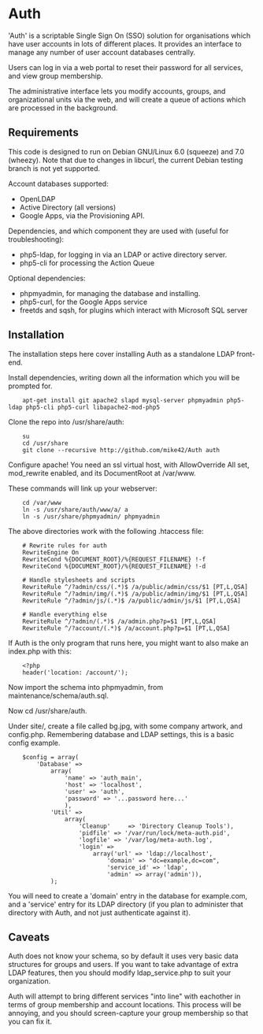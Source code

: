Auth
====
'Auth' is a scriptable Single Sign On (SSO) solution for organisations which have user accounts in lots of different places. It provides an interface to manage any number of user account databases centrally.

Users can log in via a web portal to reset their password for all services, and view group membership.

The administrative interface lets you modify accounts, groups, and organizational units via the web, and will create a queue of actions which are processed in the background.

Requirements
------------
This code is designed to run on Debian GNU/Linux 6.0 (squeeze) and 7.0 (wheezy). Note that due to changes in libcurl, the current Debian testing branch is not yet supported.

Account databases supported:

- OpenLDAP
- Active Directory (all versions)
- Google Apps, via the Provisioning API.

Dependencies, and which component they are used with (useful for troubleshooting):
- php5-ldap, for logging in via an LDAP or active directory server.
- php5-cli for processing the Action Queue

Optional dependencies:
- phpmyadmin, for managing the database and installing.
- php5-curl, for the Google Apps service
- freetds and sqsh, for plugins which interact with Microsoft SQL server

Installation
------------
The installation steps here cover installing Auth as a standalone LDAP front-end.

Install dependencies, writing down all the information which you will be prompted for.

        apt-get install git apache2 slapd mysql-server phpmyadmin php5-ldap php5-cli php5-curl libapache2-mod-php5

Clone the repo into /usr/share/auth:

        su
        cd /usr/share
        git clone --recursive http://github.com/mike42/Auth auth

Configure apache! You need an ssl virtual host, with AllowOverride All set, mod_rewrite enabled, and its DocumentRoot at /var/www.

These commands will link up your webserver:

        cd /var/www
        ln -s /usr/share/auth/www/a/ a
        ln -s /usr/share/phpmyadmin/ phpmyadmin

The above directories work with the following .htaccess file:

        # Rewrite rules for auth
        RewriteEngine On
        RewriteCond %{DOCUMENT_ROOT}/%{REQUEST_FILENAME} !-f
        RewriteCond %{DOCUMENT_ROOT}/%{REQUEST_FILENAME} !-d

        # Handle stylesheets and scripts
        RewriteRule ^/?admin/css/(.*)$ /a/public/admin/css/$1 [PT,L,QSA]
        RewriteRule ^/?admin/img/(.*)$ /a/public/admin/img/$1 [PT,L,QSA]
        RewriteRule ^/?admin/js/(.*)$ /a/public/admin/js/$1 [PT,L,QSA]

        # Handle everything else
        RewriteRule ^/?admin/(.*)$ /a/admin.php?p=$1 [PT,L,QSA]
        RewriteRule ^/?account/(.*)$ /a/account.php?p=$1 [PT,L,QSA]

If Auth is the only program that runs here, you might want to also make an index.php with this:

        <?php
        header('location: /account/');

Now import the schema into phpmyadmin, from maintenance/schema/auth.sql.

Now cd /usr/share/auth.

Under site/, create a file called bg.jpg, with some company artwork, and config.php. Remembering database and LDAP settings, this is a basic config example.

        $config = array(
            'Database' =>
                array(
                    'name' => 'auth_main',
                    'host' => 'localhost',
                    'user' => 'auth',
                    'password' => '...password here...'
                    ),
                'Util' =>
                    array(
                        'Cleanup'     => 'Directory Cleanup Tools'),
                        'pidfile' => '/var/run/lock/meta-auth.pid',
                        'logfile' => '/var/log/meta-auth.log',
                        'login' =>
                            array('url' => 'ldap://localhost',
                                'domain' => "dc=example,dc=com",
                                'service_id' => 'ldap',
                                'admin' => array('admin')),
                );

You will need to create a 'domain' entry in the database for example.com, and a 'service' entry for its LDAP directory (if you plan to administer that directory with Auth, and not just authenticate against it).

Caveats
-------
Auth does not know your schema, so by default it uses very basic data structures for groups and users. If you want to take advantage of extra LDAP features, then you should modify ldap_service.php to suit your organization.

Auth will attempt to bring different services "into line" with eachother in terms of group membership and account locations. This process will be annoying, and you should screen-capture your group membership so that you can fix it.
